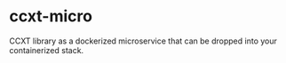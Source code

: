 # ccxt-micro
CCXT library as a dockerized microservice that can be dropped into your containerized stack.
